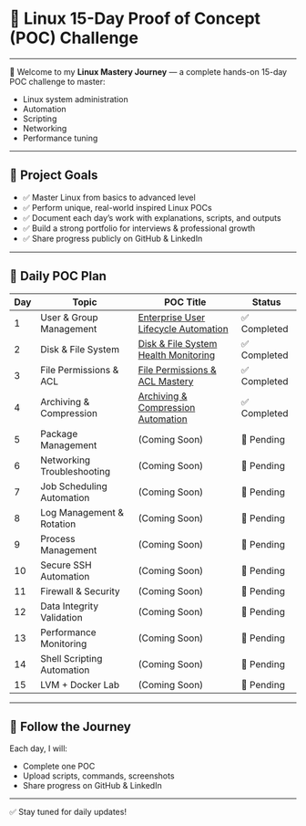 # 🚀 Linux 15-Day Proof of Concept (POC) Challenge

---

👋 Welcome to my **Linux Mastery Journey** — a complete hands-on 15-day POC challenge to master:

- Linux system administration
- Automation
- Scripting
- Networking
- Performance tuning

---

## 🎯 Project Goals

- ✅ Master Linux from basics to advanced level
- ✅ Perform unique, real-world inspired Linux POCs
- ✅ Document each day’s work with explanations, scripts, and outputs
- ✅ Build a strong portfolio for interviews & professional growth
- ✅ Share progress publicly on GitHub & LinkedIn

---

## 📅 Daily POC Plan

| Day | Topic                  | POC Title                                      | Status      |
|-----|-------------------------|-----------------------------------------------|-------------|
| 1   | User & Group Management | [Enterprise User Lifecycle Automation](./Day1-UserLifecycle/README.md)   | ✅ Completed |
| 2   | Disk & File System      | [Disk & File System Health Monitoring](./Day2-DiskFilesystem/README.md) | ✅ Completed |
| 3   | File Permissions & ACL  | [File Permissions & ACL Mastery](./Day3-FilePermissions/README.md) | ✅ Completed |
| 4   | Archiving & Compression | [Archiving & Compression Automation](./Day4-ArchivingCompression/README.md) | ✅ Completed |
| 5   | Package Management      | (Coming Soon)                                | 🚧 Pending  |
| 6   | Networking Troubleshooting | (Coming Soon)                           | 🚧 Pending  |
| 7   | Job Scheduling Automation | (Coming Soon)                             | 🚧 Pending  |
| 8   | Log Management & Rotation | (Coming Soon)                             | 🚧 Pending  |
| 9   | Process Management      | (Coming Soon)                                | 🚧 Pending  |
| 10  | Secure SSH Automation   | (Coming Soon)                                | 🚧 Pending  |
| 11  | Firewall & Security     | (Coming Soon)                                | 🚧 Pending  |
| 12  | Data Integrity Validation | (Coming Soon)                              | 🚧 Pending  |
| 13  | Performance Monitoring  | (Coming Soon)                                | 🚧 Pending  |
| 14  | Shell Scripting Automation | (Coming Soon)                            | 🚧 Pending  |
| 15  | LVM + Docker Lab        | (Coming Soon)                                | 🚧 Pending  |

---

## 🔗 Follow the Journey

Each day, I will:

- Complete one POC
- Upload scripts, commands, screenshots
- Share progress on GitHub & LinkedIn

---

✅ Stay tuned for daily updates!


